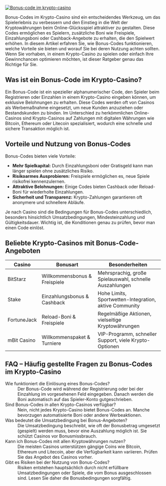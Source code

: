 [![Bonus-code im krypto-casino](https://123-caf.pages.dev/gitsignup.png)](https://vrmoo.ru/Bt82HjjY)

<p>Bonus-Codes im Krypto-Casino sind ein entscheidendes Werkzeug, um das Spielerlebnis zu verbessern und den Einstieg in die Welt der Kryptowährungen beim Online-Glücksspiel attraktiver zu gestalten. Diese Codes ermöglichen es Spielern, zusätzliche Boni wie Freispiele, Einzahlungsboni oder Cashback-Angebote zu erhalten, die den Spielwert erhöhen. In diesem Artikel erfahren Sie, wie Bonus-Codes funktionieren, welche Vorteile sie bieten und worauf Sie bei deren Nutzung achten sollten. Wenn Sie vorhaben, in einem Krypto-Casino zu spielen oder einfach Ihre Gewinnchancen optimieren möchten, ist dieser Ratgeber genau das Richtige für Sie.</p>  <h2>Was ist ein Bonus-Code im Krypto-Casino?</h2> <p>Ein Bonus-Code ist ein spezieller alphanumerischer Code, den Spieler beim Registrieren oder Einzahlen in einem Krypto-Casino eingeben können, um exklusive Belohnungen zu erhalten. Diese Codes werden oft von Casinos als Werbemaßnahme eingesetzt, um neue Kunden anzuziehen oder Bestandskunden zu binden. Im Unterschied zu herkömmlichen Online-Casinos sind Krypto-Casinos auf Zahlungen mit digitalen Währungen wie Bitcoin, Ethereum oder Litecoin spezialisiert, wodurch eine schnelle und sichere Transaktion möglich ist.</p>  <h2>Vorteile und Nutzung von Bonus-Codes</h2> <p>Bonus-Codes bieten viele Vorteile:</p> <ul>   <li><strong>Mehr Spielkapital:</strong> Durch Einzahlungsboni oder Gratisgeld kann man länger spielen ohne zusätzliches Risiko.</li>   <li><strong>Risikoarmes Ausprobieren:</strong> Freispiele ermöglichen es, neue Spiele risikofrei kennenzulernen.</li>   <li><strong>Attraktive Belohnungen:</strong> Einige Codes bieten Cashback oder Reload-Boni für wiederholte Einzahlungen.</li>   <li><strong>Sicherheit und Transparenz:</strong> Krypto-Zahlungen garantieren oft anonymere und schnellere Abläufe.</li> </ul> <p>Je nach Casino sind die Bedingungen für Bonus-Codes unterschiedlich, besonders hinsichtlich Umsatzbedingungen, Mindesteinzahlung und Gültigkeitsdauer. Wichtig ist, die Konditionen genau zu prüfen, bevor man einen Code einlöst.</p>  <h2>Beliebte Krypto-Casinos mit Bonus-Code-Angeboten</h2> <table>   <thead>     <tr>       <th>Casino</th>       <th>Bonusart</th>       <th>Besonderheiten</th>     </tr>   </thead>   <tbody>     <tr>       <td>BitStarz</td>       <td>Willkommensbonus & Freispiele</td>       <td>Mehrsprachig, große Spielauswahl, schnelle Auszahlungen</td>     </tr>     <tr>       <td>Stake</td>       <td>Einzahlungsbonus & Cashback</td>       <td>Hohe Limits, Sportwetten-Integration, aktive Community</td>     </tr>     <tr>       <td>FortuneJack</td>       <td>Reload-Boni & Freispiele</td>       <td>Regelmäßige Aktionen, vielseitige Kryptowährungen</td>     </tr>     <tr>       <td>mBit Casino</td>       <td>Willkommenspaket & Turniere</td>       <td>VIP-Programm, schneller Support, viele Krypto-Optionen</td>     </tr>   </tbody> </table>  <h2>FAQ – Häufig gestellte Fragen zu Bonus-Codes im Krypto-Casino</h2> <dl>   <dt>Wie funktioniert die Einlösung eines Bonus-Codes?</dt>   <dd>Der Bonus-Code wird während der Registrierung oder bei der Einzahlung im vorgesehenen Feld eingegeben. Danach werden die Boni automatisch auf das Spieler-Konto gutgeschrieben.</dd>    <dt>Sind Bonus-Codes in allen Krypto-Casinos verfügbar?</dt>   <dd>Nein, nicht jedes Krypto-Casino bietet Bonus-Codes an. Manche bevorzugen automatisierte Boni oder andere Werbeaktionen.</dd>    <dt>Was bedeutet die Umsatzbedingung bei Bonus-Angeboten?</dt>   <dd>Die Umsatzbedingung beschreibt, wie oft der Bonusbetrag umgesetzt (gespielt) werden muss, bevor eine Auszahlung möglich ist. Sie schützt Casinos vor Bonusmissbrauch.</dd>    <dt>Kann ich Bonus-Codes mit allen Kryptowährungen nutzen?</dt>   <dd>Die meisten Casinos unterstützen gängige Coins wie Bitcoin, Ethereum und Litecoin, aber die Verfügbarkeit kann variieren. Prüfen Sie das Angebot des Casinos vorher.</dd>    <dt>Gibt es Risiken bei der Nutzung von Bonus-Codes?</dt>   <dd>Risiken entstehen hauptsächlich durch nicht erfüllbare Umsatzbedingungen oder Spiele, die vom Bonus ausgeschlossen sind. Lesen Sie daher die Bonusbedingungen sorgfältig.</dd> </dl>